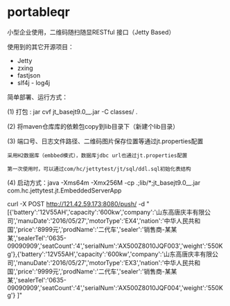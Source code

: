 # portableqr
小型企业使用，二维码随扫随显RESTful 接口（Jetty Based）

使用到的其它开源项目：
* Jetty
* zxing
* fastjson
* slf4j - log4j

简单部署、运行方式：

(1) 打包 : jar cvf jt_basejt9.0__.jar -C classes/ .

(2) 将maven仓库库的依赖包copy到lib目录下（新建个lib目录）

(3) 端口号、日志文件路径、二维码图片保存位置等通过jt.properties配置

    采用H2数据库（embbed模式），数据库jdbc url也通过jt.properties配置
    
    第一次使用时，可以通过com/hc/jettytest/jt/sql/ddl.sql初始化表结构
 
(4) 启动方式：java -Xms64m -Xmx256M -cp .;lib/*;jt_basejt9.0__.jar com.hc.jettytest.jt.EmbeddedServerApp

curl -X POST http://121.42.59.173:8080/push/ -d "[{'battery':'12V55AH','capacity':'600kw','company':'山东高唐庆丰有限公司','manuDate':'2016/05/27','motorType':'EX4','nation':'中华人民共和国','price':'8999元','prodName':'二代车','sealer':'销售商-某某某','sealerTel':'0635-09090909','seatCount':'4','serialNum':'AX500Z8010JQF003','weight':'550Kg'},{'battery':'12V55AH','capacity':'600kw','company':'山东高唐庆丰有限公司','manuDate':'2016/05/27','motorType':'EX3','nation':'中华人民共和国','price':'9999元','prodName':'二代车','sealer':'销售商-某某某','sealerTel':'0635-09090909','seatCount':'4','serialNum':'AX500Z8010JQF004','weight':'550Kg'} ]" 
